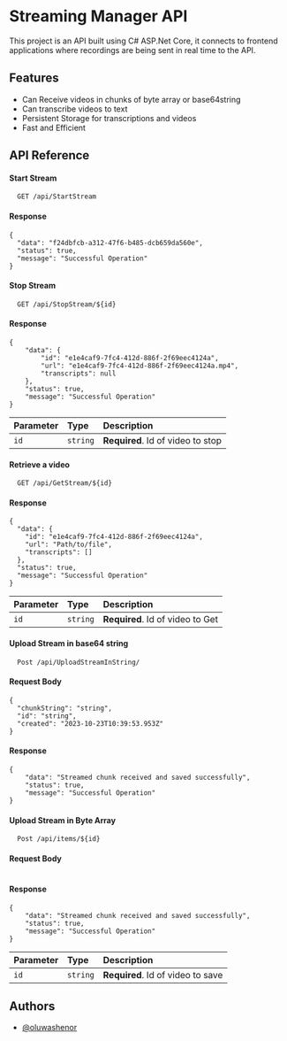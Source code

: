 
# Streaming Manager API

This project is an API built using C# ASP.Net Core, it connects to frontend applications where recordings are being sent in real time to the API. 


## Features

- Can Receive videos in chunks of byte array or base64string
- Can transcribe videos to text
- Persistent Storage for transcriptions and videos 
- Fast and Efficient


## API Reference

#### Start Stream

```http
  GET /api/StartStream
```

#### Response
```
{
  "data": "f24dbfcb-a312-47f6-b485-dcb659da560e",
  "status": true,
  "message": "Successful Operation"
}
```

#### Stop Stream

```http
  GET /api/StopStream/${id}
```

#### Response
```
{
    "data": {
        "id": "e1e4caf9-7fc4-412d-886f-2f69eec4124a",
        "url": "e1e4caf9-7fc4-412d-886f-2f69eec4124a.mp4",
        "transcripts": null
    },
    "status": true,
    "message": "Successful Operation"
}
```
| Parameter | Type     | Description                       |
| :-------- | :------- | :-------------------------------- |
| `id`      | `string` | **Required**. Id of video to stop |

#### Retrieve a video

```http
  GET /api/GetStream/${id}
```

#### Response
```
{
  "data": {
    "id": "e1e4caf9-7fc4-412d-886f-2f69eec4124a",
    "url": "Path/to/file",
    "transcripts": []
  },
  "status": true,
  "message": "Successful Operation"
}
```
| Parameter | Type     | Description                       |
| :-------- | :------- | :-------------------------------- |
| `id`      | `string` | **Required**. Id of video to Get |




#### Upload Stream in base64 string

```http
  Post /api/UploadStreamInString/
```

#### Request Body
```
{
  "chunkString": "string",
  "id": "string",
  "created": "2023-10-23T10:39:53.953Z"
}
```

#### Response 
```
{
    "data": "Streamed chunk received and saved successfully",
    "status": true,
    "message": "Successful Operation"
}
```

#### Upload Stream in Byte Array

```http
  Post /api/items/${id}
```

#### Request Body
```

```

#### Response 
```
{
    "data": "Streamed chunk received and saved successfully",
    "status": true,
    "message": "Successful Operation"
}
```

| Parameter | Type     | Description                       |
| :-------- | :------- | :-------------------------------- |
| `id`      | `string` | **Required**. Id of video to save |



## Authors

- [@oluwashenor](https://www.github.com/oluwashenor)